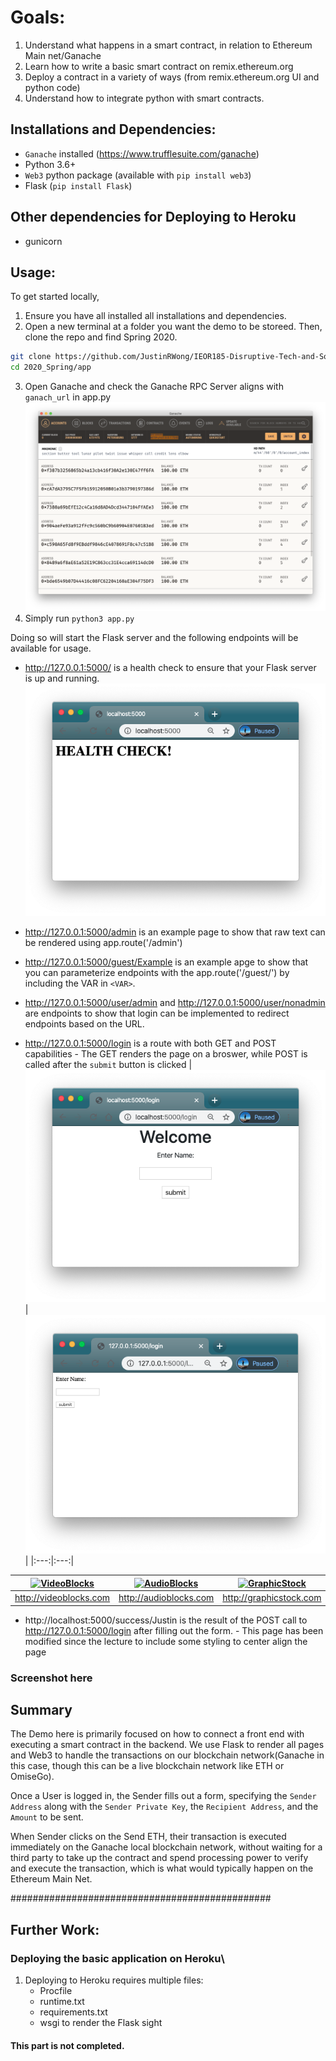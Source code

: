 # Goals:
1. Understand what happens in a smart contract, in relation to Ethereum Main net/Ganache
2. Learn how to write a basic smart contract on remix.ethereum.org
3. Deploy a contract in a variety of ways (from remix.ethereum.org UI and python code)
4. Understand how to integrate python with smart contracts.

## Installations and Dependencies:
* `Ganache` installed (https://www.trufflesuite.com/ganache)
* Python 3.6+
* `Web3` python package (available with `pip install web3`)
* Flask (`pip install Flask`)

## Other dependencies for Deploying to Heroku
* gunicorn



## Usage:

To get started locally,
1. Ensure you have all installed all installations and dependencies.
2. Open a new terminal at a folder you want the demo to be storeed. Then, clone the repo and find Spring 2020.
```bash
git clone https://github.com/JustinRWong/IEOR185-Disruptive-Tech-and-Social-Impact.git
cd 2020_Spring/app
```
3. Open Ganache and check the Ganache RPC Server aligns with `ganach_url` in app.py
![Ganache](Screenshots/Screenshot%202020-04-14%20at%201.36.59%20PM.png)
4. Simply run `python3 app.py`


Doing so will start the Flask server and the following endpoints will be available for usage.
- http://127.0.0.1:5000/ is a health check to ensure that your Flask server  is up and running.
![Health Check](Screenshots/Screenshot%202020-04-14%20at%202.00.22%20PM.png)

- http://127.0.0.1:5000/admin is an example page to show that raw text can be rendered using app.route('/admin')

- http://127.0.0.1:5000/guest/Example is an example apge to show that you can parameterize endpoints with the app.route('/guest/<guest>') by including the VAR in `<VAR>`.

- http://127.0.0.1:5000/user/admin and http://127.0.0.1:5000/user/nonadmin are endpoints to show that login can be implemented to redirect endpoints based on the URL.

- http://127.0.0.1:5000/login is a route with both GET and POST capabilities
      - The GET renders the page on a broswer, while POST is called after the `submit` button is clicked
| ![Login With Boostrap](Screenshots/Screenshot%202020-04-14%20at%202.00.30%20PM.png)  |  ![Login Without Boostrap](Screenshots/Screenshot%202020-04-14%20at%201.44.11%20PM.png) |
|:---:|:---:|

| [![VideoBlocks](https://d1ow200m9i3wyh.cloudfront.net/img/assets/videoblocks/images/logo.png)](http://videoblocks.com)  | [![AudioBlocks](https://dtyn3c8zjrx01.cloudfront.net/img/assets/audioblocks/images/logo.png)](http://audioblocks.com) | [![GraphicStock](http://www.graphicstock.com/images/logo.jpg)](http://graphicstock.com) |
|:---:|:---:|:---:|
| http://videoblocks.com | http://audioblocks.com | http://graphicstock.com |

- http://localhost:5000/success/Justin is the result of the POST call to http://127.0.0.1:5000/login after filling out the form.
      - This page has been modified since the lecture to include some styling to center align the page
###  Screenshot here

##  Summary  
The Demo here is primarily focused on how to connect a front end with executing a smart contract in the backend. We use Flask to render all pages and Web3 to handle the transactions on our blockchain network(Ganache in this case, though this can be a live blockchain network like ETH or OmiseGo). 

Once a User is logged in, the Sender fills out a form, specifying the `Sender Address` along with the `Sender Private Key`, the `Recipient Address`, and the `Amount` to be sent.

When Sender clicks on the Send ETH, their transaction is executed immediately on the Ganache local blockchain network,  without waiting for a third party to take up the contract and spend processing power to verify and execute the transaction, which is what would typically happen on the Ethereum Main Net.


###############################################

## Further Work:
### Deploying the basic application on Heroku\
1. Deploying to Heroku requires multiple files:
   - Procfile
   - runtime.txt
   - requirements.txt
   - wsgi to render the Flask sight

#### This part is not completed.
